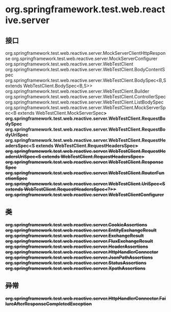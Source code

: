 # org.springframework.test.web.reactive.server

## 接口

org.springframework.test.web.reactive.server.MockServerClientHttpResponse
org.springframework.test.web.reactive.server.MockServerConfigurer
org.springframework.test.web.reactive.server.WebTestClient
org.springframework.test.web.reactive.server.WebTestClient.BodyContentSpec
org.springframework.test.web.reactive.server.WebTestClient.BodySpec<B,S extends WebTestClient.BodySpec<B,S>>
org.springframework.test.web.reactive.server.WebTestClient.Builder
org.springframework.test.web.reactive.server.WebTestClient.ControllerSpec
org.springframework.test.web.reactive.server.WebTestClient.ListBodySpec<E>
org.springframework.test.web.reactive.server.WebTestClient.MockServerSpec<B extends WebTestClient.MockServerSpec<B>>
org.springframework.test.web.reactive.server.WebTestClient.RequestBodySpec
org.springframework.test.web.reactive.server.WebTestClient.RequestBodyUriSpec
org.springframework.test.web.reactive.server.WebTestClient.RequestHeadersSpec<S extends WebTestClient.RequestHeadersSpec<S>>
org.springframework.test.web.reactive.server.WebTestClient.RequestHeadersUriSpec<S extends WebTestClient.RequestHeadersSpec<S>>
org.springframework.test.web.reactive.server.WebTestClient.ResponseSpec
org.springframework.test.web.reactive.server.WebTestClient.RouterFunctionSpec
org.springframework.test.web.reactive.server.WebTestClient.UriSpec<S extends WebTestClient.RequestHeadersSpec<?>>
org.springframework.test.web.reactive.server.WebTestClientConfigurer

## 类

org.springframework.test.web.reactive.server.CookieAssertions
org.springframework.test.web.reactive.server.EntityExchangeResult<T>
org.springframework.test.web.reactive.server.ExchangeResult
org.springframework.test.web.reactive.server.FluxExchangeResult<T>
org.springframework.test.web.reactive.server.HeaderAssertions
org.springframework.test.web.reactive.server.HttpHandlerConnector
org.springframework.test.web.reactive.server.JsonPathAssertions
org.springframework.test.web.reactive.server.StatusAssertions
org.springframework.test.web.reactive.server.XpathAssertions

## 异常

org.springframework.test.web.reactive.server.HttpHandlerConnector.FailureAfterResponseCompletedException




